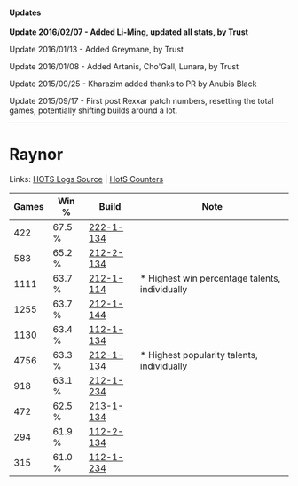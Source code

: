 #### Updates
**Update 2016/02/07 - Added Li-Ming, updated all stats, by Trust**

Update 2016/01/13 - Added Greymane, by Trust

Update 2016/01/08 - Added Artanis, Cho'Gall, Lunara, by Trust

Update 2015/09/25 - Kharazim added thanks to PR by Anubis Black

Update 2015/09/17 - First post Rexxar patch numbers, resetting the total games, potentially shifting builds around a lot.

***

# Raynor

Links: [HOTS Logs Source](https://www.hotslogs.com/Sitewide/HeroDetails?Hero=Raynor) | [HotS Counters](http://hotscounters.com/#/hero/Raynor)

Games  | Win %  | Build     | Note
-----  | -----  | -----     | ----
422    | 67.5 % | [222-1-134](http://www.heroesfire.com/hots/talent-calculator/raynor#kdhE) | 
583    | 65.2 % | [212-2-134](http://www.heroesfire.com/hots/talent-calculator/raynor#kFWM) | 
1111   | 63.7 % | [212-1-114](http://www.heroesfire.com/hots/talent-calculator/raynor#kFGQ) | * Highest win percentage talents, individually
1255   | 63.7 % | [212-1-144](http://www.heroesfire.com/hots/talent-calculator/raynor#kFGu) | 
1130   | 63.4 % | [112-1-134](http://www.heroesfire.com/hots/talent-calculator/raynor#gR7k) | 
4756   | 63.3 % | [212-1-134](http://www.heroesfire.com/hots/talent-calculator/raynor#kFGk) | * Highest popularity talents, individually
918    | 63.1 % | [212-1-234](http://www.heroesfire.com/hots/talent-calculator/raynor#kFII) | 
472    | 62.5 % | [213-1-134](http://www.heroesfire.com/hots/talent-calculator/raynor#kHi-) | 
294    | 61.9 % | [112-2-134](http://www.heroesfire.com/hots/talent-calculator/raynor#gRNM) | 
315    | 61.0 % | [112-1-234](http://www.heroesfire.com/hots/talent-calculator/raynor#gR9I) | 
